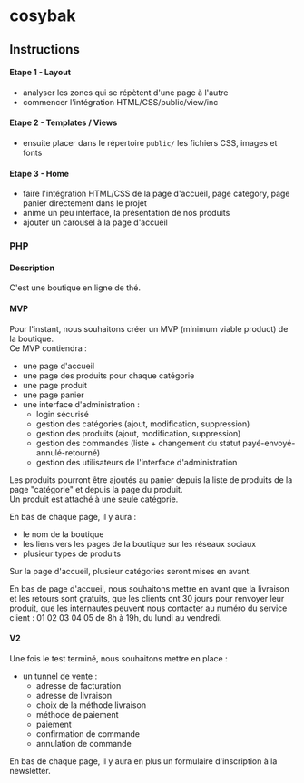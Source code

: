 # cosybak

## Instructions

#### Etape 1 - Layout

- analyser les zones qui se répètent d'une page à l'autre
- commencer l'intégration HTML/CSS/public/view/inc

#### Etape 2 - Templates / Views

- ensuite placer dans le répertoire `public/` les fichiers CSS, images et fonts

#### Etape 3 - Home

- faire l'intégration HTML/CSS de la page d'accueil, page category, page panier directement dans le projet
- anime un peu interface, la présentation de nos produits
- ajouter un carousel à la page d'accueil

### PHP

#### Description

C'est une boutique en ligne de thé.

#### MVP

Pour l'instant, nous souhaitons créer un MVP (minimum viable product) de la boutique.  
Ce MVP contiendra :

- une page d'accueil
- une page des produits pour chaque catégorie
- une page produit
- une page panier
- une interface d'administration :
  - login sécurisé
  - gestion des catégories (ajout, modification, suppression)
  - gestion des produits (ajout, modification, suppression)
  - gestion des commandes (liste + changement du statut payé-envoyé-annulé-retourné)
  - gestion des utilisateurs de l'interface d'administration

Les produits pourront être ajoutés au panier depuis la liste de produits de la page "catégorie" et depuis la page du produit.  
Un produit est attaché à une seule catégorie.

En bas de chaque page, il y aura :

- le nom de la boutique
- les liens vers les pages de la boutique sur les réseaux sociaux
- plusieur types de produits

Sur la page d'accueil, plusieur catégories seront mises en avant.

En bas de page d'accueil, nous souhaitons mettre en avant que la livraison et les retours sont gratuits, que les clients ont 30 jours pour renvoyer leur produit, que les internautes peuvent nous contacter au numéro du service client : 01 02 03 04 05 de 8h à 19h, du lundi au vendredi.

#### V2

Une fois le test terminé, nous souhaitons mettre en place :

- un tunnel de vente :
  - adresse de facturation
  - adresse de livraison
  - choix de la méthode livraison
  - méthode de paiement
  - paiement
  - confirmation de commande
  - annulation de commande

En bas de chaque page, il y aura en plus un formulaire d'inscription à la newsletter.
